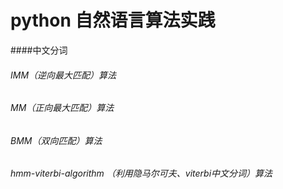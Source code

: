 # python 自然语言算法实践
####中文分词
###### IMM（逆向最大匹配）算法
###### MM（正向最大匹配）算法
###### BMM（双向匹配）算法     
###### hmm-viterbi-algorithm （利用隐马尔可夫、viterbi中文分词）算法    